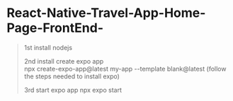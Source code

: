 # React-Native-Travel-App-Home-Page-FrontEnd-

>1st install nodejs
>
>2nd install create expo app <br>
>npx create-expo-app@latest my-app --template blank@latest
>(follow the steps needed to install expo)
>
>3rd start expo app
>npx expo start
